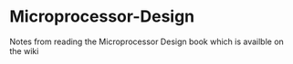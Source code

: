 # Microprocessor-Design
Notes from reading the Microprocessor Design book which is availble on the wiki 
